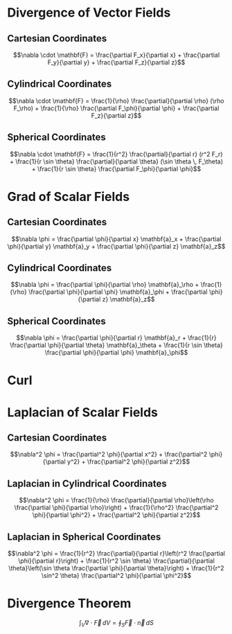 # Divergence of Vector Fields
## Cartesian Coordinates
$$\nabla \cdot \mathbf{F} = \frac{\partial F_x}{\partial x} + \frac{\partial F_y}{\partial y} + \frac{\partial F_z}{\partial z}$$


## Cylindrical Coordinates
$$\nabla \cdot \mathbf{F} = \frac{1}{\rho} \frac{\partial}{\partial \rho} (\rho F_\rho) + \frac{1}{\rho} \frac{\partial F_\phi}{\partial \phi} + \frac{\partial F_z}{\partial z}$$


## Spherical Coordinates
$$\nabla \cdot \mathbf{F} = \frac{1}{r^2} \frac{\partial}{\partial r} (r^2 F_r) + \frac{1}{r \sin \theta} \frac{\partial}{\partial \theta} (\sin \theta \, F_\theta) + \frac{1}{r \sin \theta} \frac{\partial F_\phi}{\partial \phi}$$

# Grad of Scalar Fields

## Cartesian Coordinates
$$\nabla \phi = \frac{\partial \phi}{\partial x} \mathbf{a}_x + \frac{\partial \phi}{\partial y} \mathbf{a}_y + \frac{\partial \phi}{\partial z} \mathbf{a}_z$$

## Cylindrical Coordinates
$$\nabla \phi = \frac{\partial \phi}{\partial \rho} \mathbf{a}_\rho + \frac{1}{\rho} \frac{\partial \phi}{\partial \phi} \mathbf{a}_\phi + \frac{\partial \phi}{\partial z} \mathbf{a}_z$$

## Spherical Coordinates
$$\nabla \phi = \frac{\partial \phi}{\partial r} \mathbf{a}_r + \frac{1}{r} \frac{\partial \phi}{\partial \theta} \mathbf{a}_\theta + \frac{1}{r \sin \theta} \frac{\partial \phi}{\partial \phi} \mathbf{a}_\phi$$

# Curl



# Laplacian of Scalar Fields
## Cartesian Coordinates
$$\nabla^2 \phi = \frac{\partial^2 \phi}{\partial x^2} + \frac{\partial^2 \phi}{\partial y^2} + \frac{\partial^2 \phi}{\partial z^2}$$

## Laplacian in Cylindrical Coordinates
$$\nabla^2 \phi = \frac{1}{\rho} \frac{\partial}{\partial \rho}\left(\rho \frac{\partial \phi}{\partial \rho}\right) + \frac{1}{\rho^2} \frac{\partial^2 \phi}{\partial \phi^2} + \frac{\partial^2 \phi}{\partial z^2}$$

## Laplacian in Spherical Coordinates
$$\nabla^2 \phi = \frac{1}{r^2} \frac{\partial}{\partial r}\left(r^2 \frac{\partial \phi}{\partial r}\right) + \frac{1}{r^2 \sin \theta} \frac{\partial}{\partial \theta}\left(\sin \theta \frac{\partial \phi}{\partial \theta}\right) + \frac{1}{r^2 \sin^2 \theta} \frac{\partial^2 \phi}{\partial \phi^2}$$


# Divergence Theorem
$$\int_V \nabla \cdot \vec{F} \, dV = \oint_S \vec{F} \cdot \vec{n} \, dS$$
